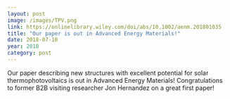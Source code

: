 ```yaml
---
layout: post
image: /images/TPV.png
link: https://onlinelibrary.wiley.com/doi/abs/10.1002/aenm.201801035
title: "Our paper is out in Advanced Energy Materials!"
date: 2018-07-10
year: 2018
category: post
---
```

Our paper describing new structures with excellent potential for solar thermophotovoltaics is out in
Advanced Energy Materials!  Congratulations to former B2B visiting researcher Jon Hernandez on a great first paper!
